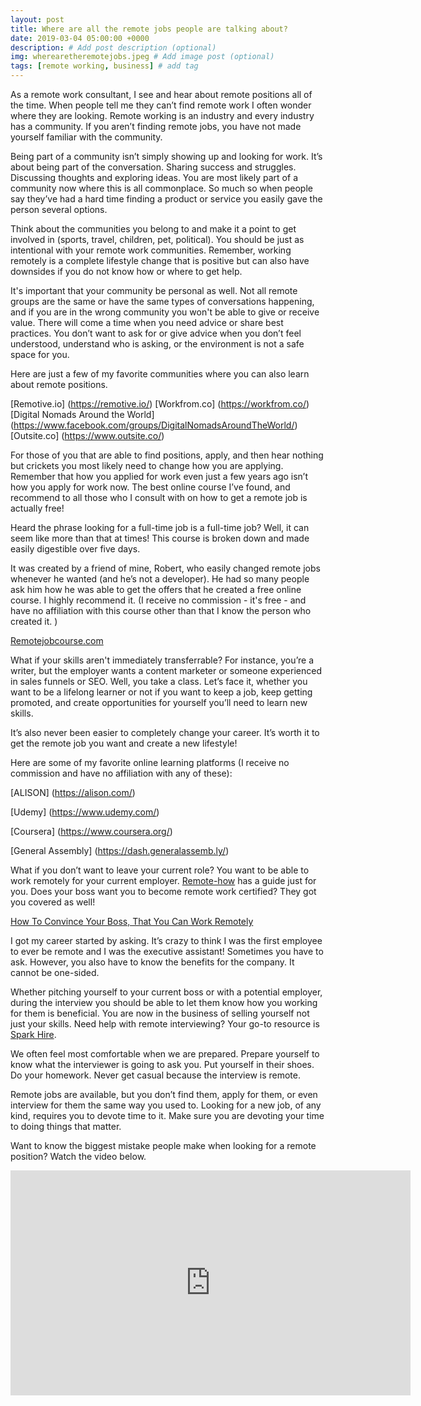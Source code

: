```yaml
---
layout: post
title: Where are all the remote jobs people are talking about?
date: 2019-03-04 05:00:00 +0000
description: # Add post description (optional)
img: wherearetheremotejobs.jpeg # Add image post (optional)
tags: [remote working, business] # add tag
---
```

As a remote work consultant, I see and hear about remote positions all of the time. When people tell me they can’t find remote work I often wonder where they are looking. Remote working is an industry and every industry has a community. If you aren’t finding remote jobs, you have not made yourself familiar with the community.

Being part of a community isn’t simply showing up and looking for work. It’s about being part of the conversation. Sharing success and struggles. Discussing thoughts and exploring ideas. You are most likely part of a community now where this is all commonplace. So much so when people say they’ve had a hard time finding a product or service you easily gave the person several options.

Think about the communities you belong to and make it a point to get involved in (sports, travel, children, pet, political). You should be just as intentional with your remote work communities. Remember, working remotely is a complete lifestyle change that is positive but can also have downsides if you do not know how or where to get help.

It's important that your community be personal as well. Not all remote groups are the same or have the same types of conversations happening, and if you are in the wrong community you won't be able to give or receive value. There will come a time when you need advice or share best practices. You don’t want to ask for or give advice when you don’t feel understood, understand who is asking, or the environment is not a safe space for you.

Here are just a few of my favorite communities where you can also learn about remote positions.

[Remotive.io]
(https://remotive.io/)
[Workfrom.co]
(https://workfrom.co/)
[Digital Nomads Around the World]
(https://www.facebook.com/groups/DigitalNomadsAroundTheWorld/)
[Outsite.co]
(https://www.outsite.co/)

For those of you that are able to find positions, apply, and then hear nothing but crickets you most likely need to change how you are applying. Remember that how you applied for work even just a few years ago isn’t how you apply for work now. The best online course I’ve found, and recommend to all those who I consult with on how to get a remote job is actually free!

Heard the phrase looking for a full-time job is a full-time job? Well, it can seem like more than that at times! This course is broken down and made easily digestible over five days.

It was created by a friend of mine, Robert, who easily changed remote jobs whenever he wanted (and he’s not a developer). He had so many people ask him how he was able to get the offers that he created a free online course. I highly recommend it. (I receive no commission - it's free - and have no affiliation with this course other than that I know the person who created it. )

[Remotejobcourse.com](https://remotejobcourse.com/)

What if your skills aren't immediately transferrable? For instance, you’re a writer, but the employer wants a content marketer or someone experienced in sales funnels or SEO. Well, you take a class. Let’s face it, whether you want to be a lifelong learner or not if you want to keep a job, keep getting promoted, and create opportunities for yourself you’ll need to learn new skills.

It’s also never been easier to completely change your career. It’s worth it to get the remote job you want and create a new lifestyle!

Here are some of my favorite online learning platforms (I receive no commission and have no affiliation with any of these):

[ALISON]
(https://alison.com/)

[Udemy]
(https://www.udemy.com/)

[Coursera]
(https://www.coursera.org/)

[General Assembly]
(https://dash.generalassemb.ly/)


What if you don’t want to leave your current role? You want to be able to work remotely for your current employer. [Remote-how](https://www.remote-how.com/) has a guide just for you. Does your boss want you to become remote work certified? They got you covered as well!

[How To Convince Your Boss, That You Can Work Remotely](https://www.remote-how.com/article/e-book-how-to-convince-your-boss-that-you-can-work-remotely/)

I got my career started by asking. It’s crazy to think I was the first employee to ever be remote and I was the executive assistant! Sometimes you have to ask. However, you also have to know the benefits for the company. It cannot be one-sided.

Whether pitching yourself to your current boss or with a potential employer, during the interview you should be able to let them know how you working for them is beneficial. You are now in the business of selling yourself not just your skills. Need help with remote interviewing? Your go-to resource is [Spark Hire](https://www.sparkhire.com/resources).

We often feel most comfortable when we are prepared. Prepare yourself to know what the interviewer is going to ask you. Put yourself in their shoes. Do your homework. Never get casual because the interview is remote.

Remote jobs are available, but you don’t find them, apply for them, or even interview for them the same way you used to. Looking for a new job, of any kind, requires you to devote time to it. Make sure you are devoting your time to doing things that matter.

Want to know the biggest mistake people make when looking for a remote position? Watch the video below.

<iframe width="640" height="360" src="https://www.youtube.com/embed/TQlEFvN2930" frameborder="0" allow="accelerometer; autoplay; encrypted-media; gyroscope; picture-in-picture" allowfullscreen></iframe>

